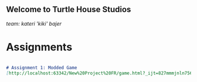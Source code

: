 ## Welcome to Turtle House Studios

_team: kateri 'kiki' bajer_

# Assignments

```markdown

# Assignment 1: Modded Game
[http://localhost:63342/New%20Project%20FR/game.html?_ijt=827mmmjnln756e72iu762eqk5e]

```

